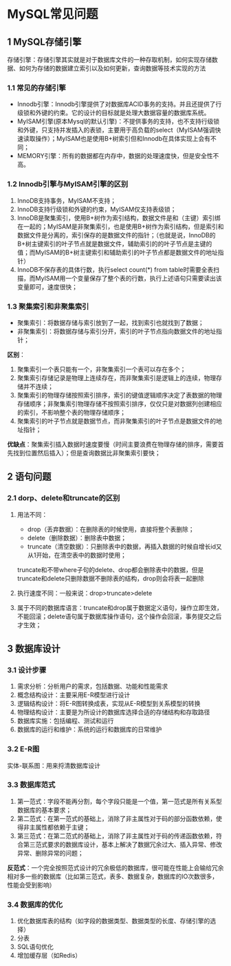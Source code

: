 # MySQL常见问题

## 1 MySQL存储引擎

存储引擎：存储引擎其实就是对于数据库文件的一种存取机制，如何实现存储数据、如何为存储的数据建立索引以及如何更新，查询数据等技术实现的方法

### 1.1 常见的存储引擎

- Innodb引擎：Innodb引擎提供了对数据库ACID事务的支持。并且还提供了行级锁和外键的约束。它的设计的目标就是处理大数据容量的数据库系统。
- MyISAM引擎(原本Mysql的默认引擎)：不提供事务的支持，也不支持行级锁和外键，只支持并发插入的表锁，主要用于高负载的select（MyISAM强调快速读取操作）；MyISAM也是使用B+树索引但和Innodb在具体实现上会有不同；
- MEMORY引擎：所有的数据都在内存中，数据的处理速度快，但是安全性不高。

### 1.2 Innodb引擎与MyISAM引擎的区别

1. InnoDB支持事务，MyISAM不支持；
2. InnoDB支持行级锁和外键的约束，MyISAM仅支持表级锁；
3. InnoDB是聚集索引，使用B+树作为索引结构，数据文件是和（主键）索引绑在一起的；MyISAM是非聚集索引，也是使用B+树作为索引结构，但是索引和数据文件是分离的，索引保存的是数据文件的指针；（也就是说，InnoDB的B+树主键索引的叶子节点就是数据文件，辅助索引的的叶子节点是主键的值；而MyISAM的B+树主键索引和辅助索引的叶子节点都是数据文件的地址指针）
4. InnoDB不保存表的具体行数，执行select count(*) from table时需要全表扫描，而MyISAM用一个变量保存了整个表的行数，执行上述语句只需要读出该变量即可，速度很快；

### 1.3 聚集索引和非聚集索引

- 聚集索引：将数据存储与索引放到了一起，找到索引也就找到了数据；
- 非聚集索引：将数据存储与索引分开，索引的叶子节点指向数据文件的地址指针；

**区别**：

1. 聚集索引一个表只能有一个，非聚集索引一个表可以存在多个；
2. 聚集索引存储记录是物理上连续存在，而非聚集索引是逻辑上的连续，物理存储并不连续；
3. 聚集索引的物理存储按照索引排序，索引的键值逻辑顺序决定了表数据的物理存储顺序；非聚集索引物理存储不按照索引排序，仅仅只是对数据列创建相应的索引，不影响整个表的物理存储顺序；
4. 聚集索引的叶子节点就是数据节点，而非聚集索引的叶子节点是数据文件的地址指针；

**优缺点**：聚集索引插入数据时速度要慢（时间主要浪费在物理存储的排序，需要首先找到位置然后插入）；但是查询数据比非聚集索引要快；

## 2 语句问题

### 2.1 dorp、delete和truncate的区别

1. 用法不同：

   - drop（丢弃数据）：在删除表的时候使用，直接将整个表删除；
   - delete（删除数据）：删除表中数据；
   - truncate（清空数据）：只删除表中的数据，再插入数据的时候自增长id又从1开始，在清空表中的数据时使用；

   truncate和不带where子句的delete、drop都会删除表中的数据，但是truncate和delete只删除数据不删除表的结构，drop则会将表一起删除

2. 执行速度不同：一般来说：drop>truncate>delete

3. 属于不同的数据库语言：truncate和drop属于数据定义语句，操作立即生效，不能回滚；delete语句属于数据库操作语句，这个操作会回滚，事务提交之后才生效；

## 3 数据库设计

### 3.1 设计步骤

1. 需求分析：分析用户的需求，包括数据、功能和性能需求
2. 概念结构设计：主要采用E-R模型进行设计
3. 逻辑结构设计：将E-R图转换成表，实现从E-R模型到关系模型的转换
4. 物理结构设计：主要是为所设计的数据库选择合适的存储结构和存取路径
5. 数据库实施：包括编程、测试和运行
6. 数据库的运行和维护：系统的运行和数据库的日常维护

### 3.2 E-R图

实体-联系图：用来捋清数据库设计

### 3.3 数据库范式

1. 第一范式：字段不能再分割，每个字段只能是一个值，第一范式是所有关系型数据库的基本要求；
2. 第二范式：在第一范式的基础上，消除了非主属性对于码的部分函数依赖，使得非主属性都依赖于主键；
3. 第三范式：在第二范式的基础上，消除了非主属性对于码的传递函数依赖，符合第三范式要求的数据库设计，基本上解决了数据冗余过大、插入异常、修改异常、删除异常的问题；

**反范式**：一个完全按照范式设计的冗余极低的数据库，很可能在性能上会输给冗余相对多一些的数据库（比如第三范式，表多、数据复杂，数据库的IO次数很多，性能会受到影响）

### 3.4 数据库的优化

1. 优化数据库表的结构（如字段的数据类型、数据类型的长度、存储引擎的选择）
2. 分表
3. SQL语句优化
4. 增加缓存层（如Redis）